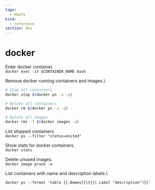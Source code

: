 ```yaml
---
tags:
  - HowTo
kind:
  - reference
section: dev
---
```


# docker

Enter docker container.\
`docker exec -it $CONTAINER_NAME bash`

Remove docker running containers and images.\

```bash
# Stop all containers
docker stop $(docker ps -a -q)

# Delete all containers
docker rm $(docker ps -a -q)

# Delete all images
docker rmi -f $(docker images -q)
```

List stopped containers.\
`docker ps --filter "status=exited"`

Show stats for docker containers.\
`docker stats`

Delete unused images.\
`docker image prune -a`

List containers with name and description labels.\

```
docker ps --format 'table {{.Names}}\t{{(.Label "description")}}'
```
